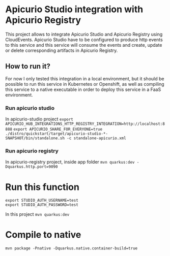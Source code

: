 # Apicurio Studio integration with Apicurio Registry

This project allows to integrate Apicurio Studio and Apicurio Registry using CloudEvents. Apicurio Studio have to be configured to produce http events
to this service and this service will consume the events and create, update or delete corresponding artifacts in Apicurio Registry.

## How to run it?
For now I only tested this integration in a local environment, but it should be possible to run this service in Kubernetes or Openshift, as well as compiling this service
to a native executable in order to deploy this service in a FaaS environment.

### Run apicurio studio
In apicurio-studio project
`export APICURIO_HUB_INTEGRATIONS_HTTP_REGISTRY_INTEGRATION=http://localhost:8888`
`export APICURIO_SHARE_FOR_EVERYONE=true`
`./distro/quickstart/target/apicurio-studio-*-SNAPSHOT/bin/standalone.sh -c standalone-apicurio.xml`

### Run apicurio registry
In apicurio-registry project, inside app folder
`mvn quarkus:dev -Dquarkus.http.port=9090`

# Run this function
```
export STUDIO_AUTH_USERNAME=test
export STUDIO_AUTH_PASSWORD=test
```
In this project
`mvn quarkus:dev`

# Compile to native
`mvn package -Pnative -Dquarkus.native.container-build=true`